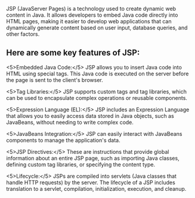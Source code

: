 
JSP (JavaServer Pages) is a technology used to create dynamic web content in Java. It allows developers to embed Java code directly into HTML pages, making it easier to develop web applications that can dynamically generate content based on user input, database queries, and other factors.

<h2>Here are some key features of JSP:</h2>

<5>Embedded Java Code:</5> JSP allows you to insert Java code into HTML using special tags. This Java code is executed on the server before the page is sent to the client's browser.

<5>Tag Libraries:</5> JSP supports custom tags and tag libraries, which can be used to encapsulate complex operations or reusable components.

<5>Expression Language (EL):</5> JSP includes an Expression Language that allows you to easily access data stored in Java objects, such as JavaBeans, without needing to write complex code.

<5>JavaBeans Integration:</5> JSP can easily interact with JavaBeans components to manage the application's data.

<5>JSP Directives:</5> These are instructions that provide global information about an entire JSP page, such as importing Java classes, defining custom tag libraries, or specifying the content type.

<5>Lifecycle:</5> JSPs are compiled into servlets (Java classes that handle HTTP requests) by the server. The lifecycle of a JSP includes translation to a servlet, compilation, initialization, execution, and cleanup.
